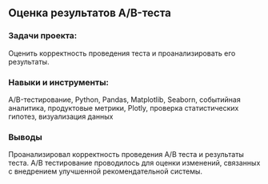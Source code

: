 ## Оценка результатов A/B-теста
### Задачи проекта: 
Оценить корректность проведения теста и проанализировать его результаты.

### Навыки и инструменты: 
A/B-тестирование, Python, Pandas, Matplotlib, Seaborn, событийная аналитика, продуктовые метрики, Plotly, проверка статистических гипотез, визуализация данных

### Выводы
Проанализировал корректность проведения A/B теста и результаты теста. A/B тестирование проводилось для оценки изменений, связанных с внедрением улучшенной рекомендательной системы.
